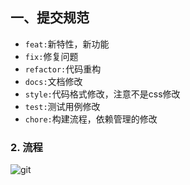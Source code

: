 ## 一、提交规范

+ `feat:`新特性，新功能
+ `fix:`修复问题
+ `refactor:`代码重构
+ `docs:`文档修改
+ `style:`代码格式修改，注意不是css修改
+ `test:`测试用例修改
+ `chore:`构建流程，依赖管理的修改



### 2. 流程

![git](https://pictures.huazai.fun/uPic/git.png)

